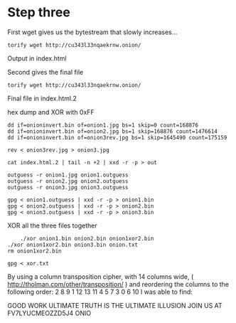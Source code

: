 # Step three

First wget gives us the bytestream that slowly increases...

	torify wget http://cu343l33nqaekrnw.onion/

Output in index.html

Second gives the final file

	torify wget http://cu343l33nqaekrnw.onion/

Final file in index.html.2

hex dump and XOR with 0xFF

	dd if=onioninvert.bin of=onion1.jpg bs=1 skip=0 count=168876
	dd if=onioninvert.bin of=onion2.jpg bs=1 skip=168876 count=1476614
	dd if=onioninvert.bin of=onion3rev.jpg bs=1 skip=1645490 count=175159

	rev < onion3rev.jpg > onion3.jpg

	cat index.html.2 | tail -n +2 | xxd -r -p > out

	outguess -r onion1.jpg onion1.outguess
	outguess -r onion2.jpg onion2.outguess
	outguess -r onion3.jpg onion3.outguess

	gpg < onion1.outguess | xxd -r -p > onion1.bin
	gpg < onion2.outguess | xxd -r -p > onion2.bin
	gpg < onion3.outguess | xxd -r -p > onion3.bin

XOR all the three files together

        ./xor onion1.bin onion2.bin onion1xor2.bin
	./xor onion1xor2.bin onion3.bin onion.txt
	rm onion1xor2.bin

	gpg < xor.txt

By using a column transposition cipher, with 14 columns wide, ( http://tholman.com/other/transposition/ ) and reordering the columns to the following order: 2 8 9 1 12 13 11 4 5 7 3 0 6 10 I was able to find:

GOOD WORK ULTIMATE TRUTH IS THE ULTIMATE ILLUSION JOIN US AT FV7LYUCMEOZZD5J4 ONIO

